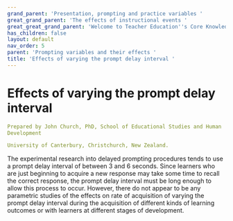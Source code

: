 ```yaml
---
grand_parent: 'Presentation, prompting and practice variables '
great_grand_parent: 'The effects of instructional events '
great_great_grand_parent: 'Welcome to Teacher Education''s Core Knowledge and Skills.'
has_children: false
layout: default
nav_order: 5
parent: 'Prompting variables and their effects '
title: 'Effects of varying the prompt delay interval '
---
```

# Effects of varying the prompt delay interval


```yaml
Prepared by John Church, PhD, School of Educational Studies and Human
Development

University of Canterbury, Christchurch, New Zealand.
```


The experimental research into delayed prompting procedures tends to use
a prompt delay interval of between 3 and 6 seconds. Since learners who
are just beginning to acquire a new response may take some time to
recall the correct response, the prompt delay interval must be long
enough to allow this process to occur. However, there do not appear to
be any parametric studies of the effects on rate of acquisition of
varying the prompt delay interval during the acquisition of different
kinds of learning outcomes or with learners at different stages of
development.
